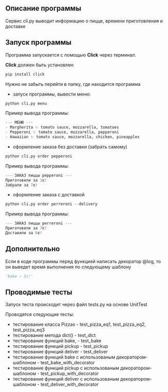 ## Описание программы

Сервис cli.py выводит информацию о пицце, времени приготовления и доставке

## Запуск программы

Программа запускается с помощью **Click** через терминал.

**Click** должен быть установлен:

```python
pip install click
```

Нужно не забыть перейти в папку, где находится программа

- запуск программы, вывести меню:

```python
python cli.py menu
```

Пример вывода программы:

```python
--- МЕНЮ ---
- Margherita ✨ tomato sauce, mozzarella, tomatoes
- Pepperoni ✨ tomato sauce, mozzarella, pepperoni
- Hawaiian ✨ tomato sauce, mozzarella, chicken, pineapples
```

- оформление заказа без доставки (забрать самому)

```python
python cli.py order pepperoni
```

Пример вывода программы:
```python
--- ЗАКАЗ пиццы pepperoni ---
Приготовили за 1c!
Забрали за 7c!
```

- оформление заказа с доставкой

```python
python cli.py order perreroni --delivery
```

Пример вывода программы:
```python
--- ЗАКАЗ пиццы perreroni ---
Приготовили за 7c!
Доставили за 6c!
```

## Дополнительно

Если в коде программы перед функцией написать декоратор @log, то он выведет время выполнения по следующему шаблону

```python
'bake — 2с!'
```

## Проводимые тесты

Запуск теста происходит через файл tests.py на основе UnitTest

Проводятся следующие тесты:

- тестирование класса Pizzas - test_pizza_eq1, test_pizza_eq2, test_pizza_eq3
- тестирование метода dict() - test_dict
- тестирование функций bake, - test_bake
- тестирование функций pickup - test_pickup
- тестирование функций deliver - test_deliver
- тестирование функций bake с использованым декоратором-шаблоном - test_bake_with_decorator
- тестирование функций pickup с использованым декоратором-шаблоном - test_pickup_with_decorator
- тестирование функций deliver с использованым декоратором-шаблоном - test_deliver_with_decorator




